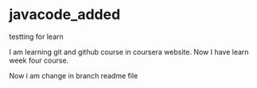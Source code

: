 # javacode_added
testting for learn 

I am learning git and github course in coursera website.
Now I  have learn week four course.

Now i am change in branch readme file
